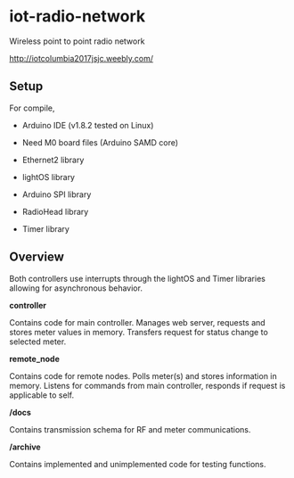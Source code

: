 # iot-radio-network
Wireless point to point radio network

http://iotcolumbia2017jsjc.weebly.com/

## Setup

For compile,

* Arduino IDE (v1.8.2 tested on Linux)
* Need M0 board files (Arduino SAMD core)

* Ethernet2 library
* lightOS library
* Arduino SPI library
* RadioHead library
* Timer library

## Overview

Both controllers use interrupts through the lightOS and Timer libraries allowing 
for asynchronous behavior.

**controller**

Contains code for main controller. Manages web server, requests and stores meter
values in memory. Transfers request for status change to selected meter.

**remote_node**

Contains code for remote nodes. Polls meter(s) and stores information in memory.
Listens for commands from main controller, responds if request is applicable to
self.

**/docs**

Contains transmission schema for RF and meter communications.

**/archive**

Contains implemented and unimplemented code for testing functions.

